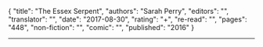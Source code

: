 {
"title": "The Essex Serpent",
"authors": "Sarah Perry",
"editors": "",
"translator": "",
"date": "2017-08-30",
"rating": "+",
"re-read": "",
"pages": "448",
"non-fiction": "",
"comic": "",
"published": "2016"
}

---
